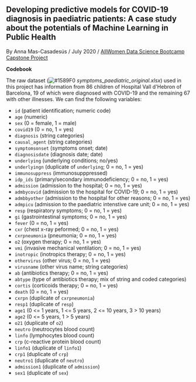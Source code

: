 ## **Developing predictive models for COVID-19 diagnosis in paediatric patients: A case study about the potentials of Machine Learning in Public Health**
By Anna Mas-Casadesús / July 2020 / [AllWomen Data Science Bootcamp Capstone Project](https://www.allwomen.tech/academy/data-science-immersive-program/)

**Codebook**

The raw dataset (![#1589F0](https://via.placeholder.com/15/1589F0/000000?text=+) *symptoms_paediatric_original.xlsx*) used in this project has information from 86 children of Hospital Vall d'Hebron of Barcelona, 19 of which were diagnosed with COVID-19 and the remaining 67 with other illnesses. We can find the following variables:
   - `id` (patient identification; numeric code)
   - `age` (numeric)
   - `sex` (0 = female, 1 = male)
   - `covid19` (0 = no, 1 = yes)
   - `diagnosis` (string categories)
   - `causal_agent` (string categories)
   - `symptomsonset` (symptoms onset; date)
   - `diagnosisdate` (diagnosis date; date)
   - `underlying` (underlying conditions; no/yes)
   - `underlyingn` (duplicate of `underlying`; 0 = no, 1 = yes)
   - `immunosuppress` (immunosupppressed)
   - `idp_ids` (primary/secondary immunodeficiency; 0 = no, 1 = yes)
   - `admission` (admission to the hospital; 0 = no, 1 = yes)
   - `admbycovid` (admission to the hospital for COVID-19; 0 = no, 1 = yes)
   - `admbbyother` (admission to the hospital for other reasons; 0 = no, 1 = yes)
   - `admpicu` (admission to the paediatric intenstive care unit; 0 = no, 1 = yes)
   - `resp` (respiratory symptoms; 0 = no, 1 = yes)
   - `gi` (gastrointestinal symptoms; 0 = no, 1 = yes)
   - `fever` (0 = no, 1 = yes)
   - `cxr` (chest x-ray peformed; 0 = no, 1 = yes)
   - `cxrpneumonia` (pneumonia; 0 = no, 1 = yes)
   - `o2` (oxygen therapy; 0 = no, 1 = yes)
   - `vmi` (invasive mechanical ventilation; 0 = no, 1 = yes)
   - `inotropic` (inotropics therapy; 0 = no, 1 = yes)
   - `othervirus` (other virus; 0 = no, 1 = yes)
   - `virusname` (other virus name; string categories)
   - `ab` (antibiotics therapy; 0 = no, 1 = yes)
   - `abtype` (type of antibiotics therapy; mix of string and coded categories)
   - `cortis` (corticoids therapy; 0 = no, 1 = yes)
   - `death` (0 = no, 1 = yes)
   - `cxrpn` (duplicate of `cxrpneumonia`)
   - `resp1` (duplicate of `resp`)
   - `age1` (0 <= 1 years, 1 <= 5 years, 2 <= 10 years, 3 > 10 years)
   - `age2` (0 <= 5 years, 1 > 5 years)
   - `o21` (duplicate of `o2`)
   - `neutro` (neutrocytes blood count)
   - `linfo` (lymphocytes blood count)
   - `crp` (c-reactive protein blood count)
   - `linfo1` (duplicate of `linfo1`)
   - `crp1` (duplicate of `crp`)
   - `neutro1` (duplicate of `neutro`)
   - `admission1` (duplicate of `admission`)
   - `sex1` (duplicate of `sex`)
